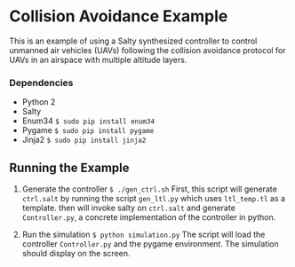 # Collision Avoidance Example

This is an example of using a Salty synthesized controller to control unmanned air vehicles (UAVs) following the collision avoidance protocol for UAVs in an airspace with multiple altitude layers.

### Dependencies
- Python 2
- Salty
- Enum34
`$ sudo pip install enum34`
- Pygame
`$ sudo pip install pygame`
- Jinja2
`$ sudo pip install jinja2`

## Running the Example

1. Generate the controller
  `$ ./gen_ctrl.sh`
  First, this script will generate `ctrl.salt` by running the script `gen_ltl.py` which uses 
  `ltl_temp.tl` as a template. then will invoke salty on `ctrl.salt` and generate `Controller.py`, 
  a concrete implementation of the controller in python.

2. Run the simulation
  `$ python simulation.py`
  The script will load the controller `Controller.py` and the pygame environment. 
  The simulation should display on the screen.
